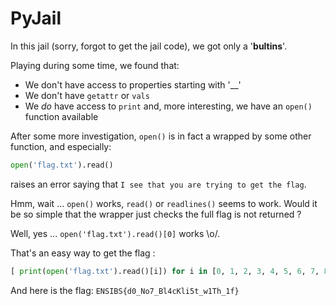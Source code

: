 # PyJail

In this jail (sorry, forgot to get the jail code), we got only a '__bultins__'.

Playing during some time, we found that:

 * We don't have access to properties starting with '__'
 * We don't have `getattr` or `vals`
 * We *do* have access to `print` and, more interesting, we have an `open()` function available

After some more investigation, `open()` is in fact a wrapped by some other function, and especially:

```python
open('flag.txt').read()
```

raises an error saying that `I see that you are trying to get the flag`.

Hmm, wait ... `open()` works, `read()` or `readlines()` seems to work. Would it be so simple that the wrapper just checks the full flag is not returned ? 

Well, yes ... `open('flag.txt').read()[0]` works \o/.

That's an easy way to get the flag :

```python
[ print(open('flag.txt').read()[i]) for i in [0, 1, 2, 3, 4, 5, 6, 7, 8, 9, 10, 11, 12, 13, 14, 15, 16, 17, 18, 19, 20, 21, 22, 23, 24, 25,26,27,28,29,30,31,32]]
```

And here is the flag: `ENSIBS{d0_No7_Bl4cKli5t_w1Th_1f}`
